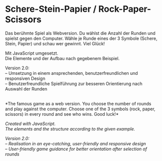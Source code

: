 # Schere-Stein-Papier / Rock-Paper-Scissors

Das berühmte Spiel als Webversion. Du wählst die Anzahl der Runden und spielst gegen den Computer. Wähle je Runde eines der 3 Symbole (Schere, Stein, Papier) und schau wer gewinnt. Viel Glück!

Mit JavaScript umgesetzt.  
Die Elemente und der Aufbau nach gegebenem Beispiel.

Version 2.0:  
– Umsetzung in einem ansprechenden, benutzerfreundlichen und responsiven Design  
– Benutzerfreundliche Spielführung zur besseren Orientierung nach Auswahl der Runden  
  
<br>
*The famous game as a web version. You choose the number of rounds and play against the computer. Choose one of the 3 symbols (rock, paper, scissors) in every round and see who wins. Good luck!*  

*Created with JavaScript.  
The elements and the structure according to the given example.*

*Version 2.0:  
– Realisation in an eye-catching, user-friendly and responsive design  
– User-friendly game guidance for better orientation after selection of rounds*
